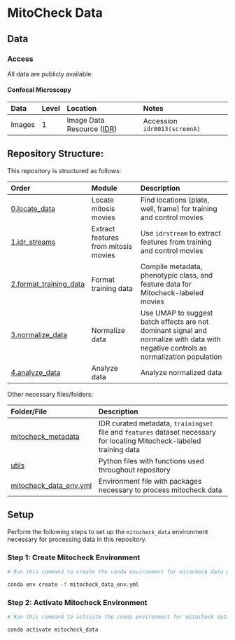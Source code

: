 # MitoCheck Data

## Data

### Access

All data are publicly available.

#### Confocal Microscopy

| Data | Level | Location | Notes |
| :---- | :---- | :------ | :---- |
| Images | 1 | Image Data Resource ([IDR](https://idr.openmicroscopy.org/)) | Accession `idr0013(screenA)` |

## Repository Structure:

This repository is structured as follows:

| Order | Module | Description |
| :---- | :----- | :---------- |
| [0.locate_data](0.locate_data/) | Locate mitosis movies | Find locations (plate, well, frame) for training and control movies |
| [1.idr_streams](1.idr_streams/) | Extract features from mitosis movies | Use `idrstream` to extract features from training and control movies |
| [2.format_training_data](2.format_training_data/) | Format training data | Compile metadata, phenotypic class, and feature data for Mitocheck-labeled movies |
| [3.normalize_data](3.normalize_data/) | Normalize data | Use UMAP to suggest batch effects are not dominant signal and normalize with data with negative controls as normalization population |
| [4.analyze_data](4.analyze_data/) | Analyze data | Analyze normalized data |

Other necessary files/folders:

| Folder/File | Description |
| :--------- | :---------- |
| [mitocheck_metadata](mitocheck_metadata/) | IDR curated metadata, `trainingset` file and `features` dataset necessary for locating Mitocheck-labeled training data |
| [utils](utils/) | Python files with functions used throughout repository |
| [mitocheck_data_env.yml](mitocheck_data_env.yml) | Environment file with packages necessary to process mitocheck data |

## Setup

Perform the following steps to set up the `mitocheck_data` environment necessary for processing data in this repository.

### Step 1: Create Mitocheck Environment

```sh
# Run this command to create the conda environment for mitocheck data processing

conda env create -f mitocheck_data_env.yml
```

### Step 2: Activate Mitocheck Environment

```sh
# Run this command to activate the conda environment for mitocheck data processing

conda activate mitocheck_data
```
